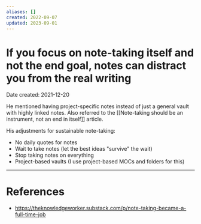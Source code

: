 ```yaml
---
aliases: []
created: 2022-09-07
updated: 2023-09-01
---
```


# If you focus on note-taking itself and not the end goal, notes can distract you from the real writing
Date created: 2021-12-20

He mentioned having project-specific notes instead of just a general vault with highly linked notes. Also referred to the [[Note-taking should be an instrument, not an end in itself]] article.

His adjustments for sustainable note-taking:

- No daily quotes for notes
- Wait to take notes (let the best ideas "survive" the wait)
- Stop taking notes on everything
- Project-based vaults (I use project-based MOCs and folders for this)


---
# References
* https://theknowledgeworker.substack.com/p/note-taking-became-a-full-time-job